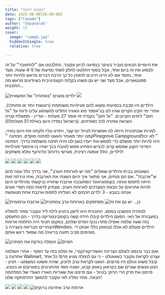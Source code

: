 ```yaml
---
title: "נוסעים דרומה"
date: 2025-08-08T20:00:00Z
tags: ["Canada"]
author: "Shpandrak"
weight: 13
cover:
  image: "camp6.jpg"
  hiddenInSingle: true
  relative: true

---
```


את היומיים הבאים נעביר בעיקר בנסיעה לכיוון ונקובר. התלבטנו אם ״להתאבד״ על זה ולנסוע את זה ביום אחד, אבל בסוף החלטנו לחלק לשתי נסיעות של 4-5 שעות. מצד אחד, נחמד אם לא היינו חייבים להזמין כל כך הרבה דברים מראש ולהיות יותר ספונטאניים, אבל מצד שני יש גם משהו בקלות הקוגניטיבית כשיודעים מראש מה התוכנית...

![](drive1.jpg "ילדים צוענים \"באחורה\" של המשאית")
![](drive2.jpg)

הילדים היו סבבה בנסיעות ומצאו להם פעילויות משותפות (רועשות יותר או פחות🙄). אחרי ימי הקיץ הקרים שהיו לנו בג׳אספר מזג האוויר החליט להשתגע עלינו ודווח על ״גל חום״ לימים הקרובים. ״גל חום״ בקנדה זה אומר 27 מעלות - ועדיין - ממשלת קנדה הוציאה אזהרה לכל האזרחים. (בישראל נמדדו היום באילת 51 מעלות(!))

למרות שבתוכנית היתה לנו אפשרות לטיול יום קצר, ויתרנו עליו ולקחנו את היום באיזי, קמנו יותר מאוחר והגענו למחנה מוקדם. המחנה ״Pinegrove Campground״ לא יכול היה להיות יותר מושלם כדי לממש את ייעדו בשבילנו והיה תחנה מושלמת בדרך. המחנה הפרטי הקטן שממש קרוב לכביש הפתיע ממש לטובה בכך שהיו בו אינסוף פעילויות לילדים, כולל אומגה רצינית, מגרשי כדורגל וכדורעף ומלא משחקים!

![](camp1.jpg)
![](camp2.jpg)
![](camp3.jpg)
![](camp4.jpg)
![](camp5.jpg)
![](camp6.jpg)

כשאנחנו בבית והילדים שואלים ״מה יש לארוחת הערב״, אני בדרך כלל עונה להם ש״ארנבת״. אם הם מוחים, אני מתאר איך היום השגתי את הארנבת, ואיזו טירחה זאת היתה לתפוס אותה. בקמפגראונד הסתובבה ארנבת שחורה וביקשתי מהילדים היום להיות אחראים על הבאת המצרכים לארוחת הערב. מצחיק לראות כמה חסרי אונים אנחנו בטבע - 3 ילדים חכמים לא הצליחו לתפוס ארנבת אחת מטופשת    

![](rabbit.jpg "ארנבת ערמומית")
![](vegDin.jpg "מסתפקים בארוחת ערב צמחונית")
![](dump.jpg "כן... יש גם את זה")

למחרת המשכנו במסע. התוכנית היא לישון בחניון לילה ליד ונקובר ומחר להפליג במעבורת אל האי. הפעם הילדים קיבלו חידה קשה בקומבינטוריקה בדרך - הם התעסקו בזה שעה שלמה ואפילו פתרו נכון! הפרס שלהם, במקום חטיף היה החלפת ארוחת הצהריים הבריאה בעצירה בWendies. הילדים מעולם לא אכלו (ובאופן כללי אנחנו די מגזימים סביב תזונה בריאה) מה שמאד ריגש אותם.

![](checksol.jpg "הנמלה בודקת את הפתרון")
![](wendies.jpg "הפרס")

ואם כבר נכנסנו לעולם הצריכה האמריקאי/קנדי, אז נפלנו בזה עד הסוף - אחרי השלמה אחרונה ב Wallmart, עצרנו לקראת ונקובר באאוטלט - כי גם לנמלה מגיע פרס! כל אחד קיבל משהו וכולם היו מרוצים. הגענו לקראת ערב לחניון, שהיה פשוטו כמשמעו - חניון - המון אנשים שגרים שם בקראוון באופן קבוע, ושונה מאד מהחניונים בפארקים או בטבע. סיימנו את פרק הרי הרוקי בטיול - וגם סיימנו את שאריות האורז האגדי של המלחמה הבאה. מחר נפליג לאי ונקובר להמשך ההרפתקה שלנו!

![](outlet1.jpg)
![](outlet2.jpg)
![](outlet3.jpg)
![](outlet4.jpg)
![](dinner.jpg "ארוחת ערב אחרונה ברוקיס")
